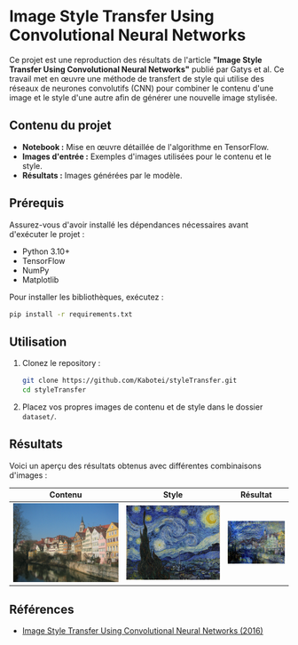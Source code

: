# Image Style Transfer Using Convolutional Neural Networks

Ce projet est une reproduction des résultats de l'article **"Image Style Transfer Using Convolutional Neural Networks"** publié par Gatys et al. Ce travail met en œuvre une méthode de transfert de style qui utilise des réseaux de neurones convolutifs (CNN) pour combiner le contenu d'une image et le style d'une autre afin de générer une nouvelle image stylisée.

## Contenu du projet

- **Notebook :** Mise en œuvre détaillée de l'algorithme en TensorFlow.
- **Images d'entrée :** Exemples d'images utilisées pour le contenu et le style.
- **Résultats :** Images générées par le modèle.

## Prérequis

Assurez-vous d'avoir installé les dépendances nécessaires avant d'exécuter le projet :

- Python 3.10+
- TensorFlow
- NumPy
- Matplotlib

Pour installer les bibliothèques, exécutez :

```bash
pip install -r requirements.txt
```

## Utilisation

1. Clonez le repository :
   ```bash
   git clone https://github.com/Kabotei/styleTransfer.git
   cd styleTransfer
   ```

2. Placez vos propres images de contenu et de style dans le dossier `dataset/`.


## Résultats

Voici un aperçu des résultats obtenus avec différentes combinaisons d'images :

| Contenu                | Style                  | Résultat             |
|------------------------|------------------------|----------------------|
| ![Contenu](dataset\content\Tuebingen_Neckarfront.jpg) | ![Style](dataset\style\Van_Gogh.jpg) | ![Résultat](result\Tuebingen_VanGogh\Clone\result_5000_0.000800_0.800000.png) |

## Références

- [Image Style Transfer Using Convolutional Neural Networks (2016)](https://www.cv-foundation.org/openaccess/content_cvpr_2016/papers/Gatys_Image_Style_Transfer_CVPR_2016_paper.pdf)


